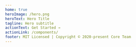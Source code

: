 ```yaml
---
home: true
heroImage: /hero.png
heroText: Hero Title
tagline: Hero subtitle
actionText: Get Started →
actionLink: /components/
footer: MIT Licensed | Copyright © 2020-present Core Team
---
```

